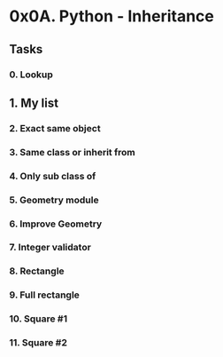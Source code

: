 # 0x0A. Python - Inheritance

## Tasks

### 0. Lookup

## 1. My list

### 2. Exact same object

### 3. Same class or inherit from

### 4. Only sub class of

### 5. Geometry module

### 6. Improve Geometry

### 7. Integer validator

### 8. Rectangle

### 9. Full rectangle

### 10. Square #1

### 11. Square #2

